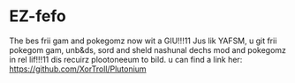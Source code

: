 # EZ-fefo
The bes frii gam and pokegomz now wit a GIU!!!11
Jus lik YAFSM, u git frii pokegom gam, unb&ds, sord and sheld nashunal dechs mod and pokegomz in rel lif!!!11
dis recuirz plootoneeum to bild.  u can find a link her: 
https://github.com/XorTroll/Plutonium
